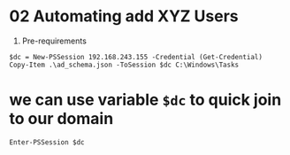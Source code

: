 # 02 Automating add XYZ Users

1. Pre-requirements

```shell
$dc = New-PSSession 192.168.243.155 -Credential (Get-Credential)
Copy-Item .\ad_schema.json -ToSession $dc C:\Windows\Tasks
```
# we can use variable  `$dc` to quick join to our domain

```shell
Enter-PSSession $dc
```
